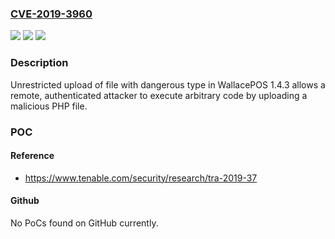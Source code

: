 ### [CVE-2019-3960](https://cve.mitre.org/cgi-bin/cvename.cgi?name=CVE-2019-3960)
![](https://img.shields.io/static/v1?label=Product&message=WallacePOS&color=blue)
![](https://img.shields.io/static/v1?label=Version&message=n%2Fa&color=blue)
![](https://img.shields.io/static/v1?label=Vulnerability&message=Authenticated%20Unrestricted%20File%20Upload%20RCE&color=brighgreen)

### Description

Unrestricted upload of file with dangerous type in WallacePOS 1.4.3 allows a remote, authenticated attacker to execute arbitrary code by uploading a malicious PHP file.

### POC

#### Reference
- https://www.tenable.com/security/research/tra-2019-37

#### Github
No PoCs found on GitHub currently.

